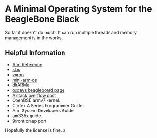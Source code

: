 # A Minimal Operating System for the BeagleBone Black

So far it doesn't do much. It can run multiple threads and memory management
is in the works. 

## Helpful Information

- [Arm Reference](http://www.google.co.uk/url?sa=t&source=web&cd=1&ved=0CCAQFjAA&url=http%3A%2F%2Fwww.altera.com%2Fliterature%2Fthird-party%2Farchives%2Fddi0100e_arm_arm.pdf&ei=B1cwTtfHJMWmhAfh8qlI&usg=AFQjCNFqDeTfS2VR6oU93FbwBoE--ggJrA)
- [slos](https://github.com/amorenoc/slos)
- [voron](https://github.com/oblique/voron)
- [mini-arm-os](https://github.com/jserv/mini-arm-os)
- [dhARMa](https://github.com/mutex023/dhARMa)
- [osdevs beagleboard page](http://wiki.osdev.org/Beagleboard)
- [A stack overflow post](https://stackoverflow.com/questions/6870712/beagleboard-bare-metal-programming)
- OpenBSD armv7 kernel.
- Cortex A Series Programmer Guide
- Arm System Developers Guide
- am335x guide
- 9front omap port

Hopefully the license is fine. :(


